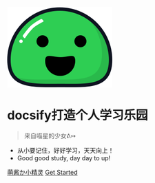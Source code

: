 ![logo](./static/icon.svg)

# docsify打造个人学习乐园

> 来自喵星的少女ᕕ↣

* 从小要记住，好好学习，天天向上！
* Good good study, day day to up!

[萌酱か小精灵](https://notebook.spring.tk)
[Get Started](/README.md)